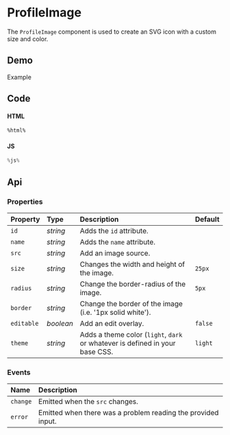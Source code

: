 # ProfileImage
The `ProfileImage` component is used to create an SVG icon with a custom size and color.

## Demo

<div class="example">
  <div class="header">Example</div>
  <div class="content">
    <tonic-profile-image
      id="profile-image-example-editable"
      size="150px"
      editable="true">
    </tonic-profile-image>
  </div>
</div>

## Code

#### HTML
```html
%html%
```

#### JS
```js
%js%
```

## Api

### Properties

| Property | Type | Description | Default |
| :--- | :--- | :--- | :--- |
| `id` | *string* | Adds the `id` attribute. | |
| `name` | *string* | Adds the `name` attribute. | |
| `src` | *string* | Add an image source. | |
| `size` | *string* | Changes the width and height of the image. | `25px` |
| `radius` | *string* | Change the border-radius of the image. | `5px` |
| `border` | *string* | Change the border of the image (i.e. '1px solid white'). |  |
| `editable` | *boolean* | Add an edit overlay. | `false` |
| `theme` | *string* | Adds a theme color (`light`, `dark` or whatever is defined in your base CSS. | `light` |

### Events
| Name | Description |
| :--- | :--- |
| `change` | Emitted when the `src` changes. |
| `error` | Emitted when there was a problem reading the provided input. |
